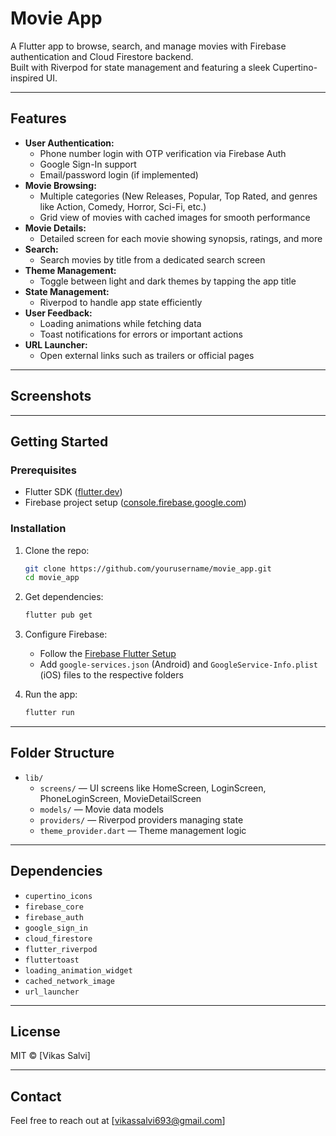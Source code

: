 # Movie App

A Flutter app to browse, search, and manage movies with Firebase authentication and Cloud Firestore backend.  
Built with Riverpod for state management and featuring a sleek Cupertino-inspired UI.

---

## Features

- **User Authentication:**
  - Phone number login with OTP verification via Firebase Auth
  - Google Sign-In support
  - Email/password login (if implemented)
- **Movie Browsing:**
  - Multiple categories (New Releases, Popular, Top Rated, and genres like Action, Comedy, Horror, Sci-Fi, etc.)
  - Grid view of movies with cached images for smooth performance
- **Movie Details:**
  - Detailed screen for each movie showing synopsis, ratings, and more
- **Search:**
  - Search movies by title from a dedicated search screen
- **Theme Management:**
  - Toggle between light and dark themes by tapping the app title
- **State Management:**
  - Riverpod to handle app state efficiently
- **User Feedback:**
  - Loading animations while fetching data
  - Toast notifications for errors or important actions
- **URL Launcher:**
  - Open external links such as trailers or official pages

---

## Screenshots



---

## Getting Started

### Prerequisites

- Flutter SDK ([flutter.dev](https://flutter.dev/docs/get-started/install))
- Firebase project setup ([console.firebase.google.com](https://console.firebase.google.com))

### Installation

1. Clone the repo:
    ```bash
    git clone https://github.com/yourusername/movie_app.git
    cd movie_app
    ```

2. Get dependencies:
    ```bash
    flutter pub get
    ```

3. Configure Firebase:
   - Follow the [Firebase Flutter Setup](https://firebase.flutter.dev/docs/overview)
   - Add `google-services.json` (Android) and `GoogleService-Info.plist` (iOS) files to the respective folders

4. Run the app:
    ```bash
    flutter run
    ```

---

## Folder Structure

- `lib/`
  - `screens/` — UI screens like HomeScreen, LoginScreen, PhoneLoginScreen, MovieDetailScreen
  - `models/` — Movie data models
  - `providers/` — Riverpod providers managing state
  - `theme_provider.dart` — Theme management logic

---

## Dependencies

- `cupertino_icons`
- `firebase_core`
- `firebase_auth`
- `google_sign_in`
- `cloud_firestore`
- `flutter_riverpod`
- `fluttertoast`
- `loading_animation_widget`
- `cached_network_image`
- `url_launcher`

---

## License

MIT © [Vikas Salvi]

---

## Contact

Feel free to reach out at [vikassalvi693@gmail.com] 

